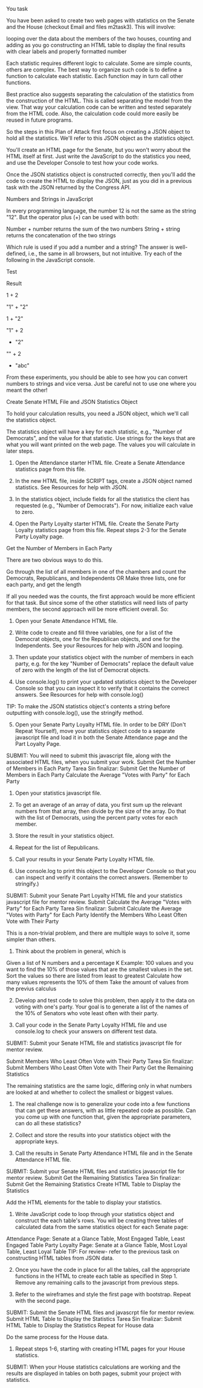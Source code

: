 You task

You have been asked to create two web pages with statistics on the Senate and the House (checkout Email and files m2task3). This will involve:

looping over the data about the members of the two houses, counting and adding as you go
constructing an HTML table to display the final results with clear labels and properly formatted number

Each statistic requires different logic to calculate. Some are simple counts, others are complex. The best way to organize such code is to define a function to calculate each statistic. Each function may in turn call other functions.

Best practice also suggests separating the calculation of the statistics from the construction of the HTML. This is called separating the model from the view. That way your calculation code can be written and tested separately from the HTML code. Also, the calculation code could more easily be reused in future programs.

So the steps in this Plan of Attack first focus on creating a JSON object to hold all the statistics. We'll refer to this JSON object as the statistics object.

You'll create an HTML page for the Senate, but you won't worry about the HTML itself at first. Just write the JavaScript to do the statistics you need, and use the Developer Console to test how your code works.

Once the JSON statistics object is constructed correctly, then you'll add the code to create the HTML to display the JSON, just as you did in a previous task with the JSON returned by the Congress API. 

Numbers and Strings in JavaScript

In every programming language, the number 12 is not the same as the string "12". But the operator plus (+) can be used with both:

Number + number returns the sum of the two numbers
String + string returns the concatenation of the two strings

Which rule is used if you add a number and a string? The answer is well-defined, i.e., the same in all browsers, but not intuitive. Try each of the following in the JavaScript console.

  Test

  Result

  1 + 2

 

  "1" + "2"

 

  1 + "2"

 

  "1" + 2

 

  + "2"

 

  "" + 2

 

  + "abc"

 



From these experiments, you should be able to see how you can convert numbers to strings and vice versa.  Just be careful not to use one where you meant the other!


Create Senate HTML File and JSON Statistics Object 

To hold your calculation results, you need a JSON object, which we'll call the statistics object.

The statistics object will have a key for each statistic, e.g., "Number of Democrats", and the value for that statistic. Use strings for the keys that are what you will want printed on the web page. The values you will calculate in later steps.

1. Open the Attendance starter HTML file.  Create a Senate Attendance statistics page from this file.

2. In the new HTML file, inside SCRIPT tags, create a JSON object named statistics. See Resources for help with JSON.

3. In the statistics object, include fields for all the statistics the client has requested (e.g., "Number of Democrats"). For now, initialize each value to zero.

4. Open the Party Loyalty starter HTML file. Create the Senate Party Loyalty statistics page from this file.  Repeat steps 2-3 for the Senate Party Loyalty page.

Get the Number of Members in Each Party

There are two obvious ways to do this.

Go through the list of all members in one of the chambers and count the Democrats, Republicans, and Independents OR
Make three lists, one for each party, and get the length

If all you needed was the counts, the first approach would be more efficient for that task. But since some of the other statistics will need lists of party members, the second approach will be more efficient overall. So:

1. Open your Senate Attendance HTML file.

2. Write code to create and fill three variables, one for a list of the Democrat objects, one for the Republican objects, and one for the Independents. See your Resources for help with JSON and looping.

3. Then update your statistics object with the number of members in each party, e.g. for the key "Number of Democrats" replace the default value of zero with the length of the list of Democrat objects.

4. Use console.log() to print your updated statistics object to the Developer Console so that you can inspect it to verify that it contains the correct answers. See Resources for help with console.log()

TIP: To make the JSON statistics object's contents a string before outputting with console.log(), use the stringify method.

5. Open your Senate Party Loyalty HTML file.  In order to be DRY (Don't Repeat Yourself), move your statistics object code to a separate javascript file and load it in both the Senate Attendance page and the Part Loyalty Page.  

SUBMIT: You will need to submit this javascript file, along with the associated HTML files, when you submit your work. 
Submit Get the Number of Members in Each Party Tarea
Sin finalizar: Submit Get the Number of Members in Each Party
Calculate the Average "Votes with Party" for Each Party

1. Open your statistics javascript file.

2. To get an average of an array of data, you first sum up the relevant numbers from that array, then divide by the size of the array. Do that with the list of Democrats, using the percent party votes for each member.

3. Store the result in your statistics object.

4. Repeat for the list of Republicans.

5. Call your results in your Senate Party Loyalty HTML file.  

6. Use console.log to print this object to the Developer Console so that you can inspect and verify it contains the correct answers. (Remember to stringify.)

SUBMIT: Submit your Senate Part Loyalty HTML file and your statistics javascript file for mentor review.
Submit Calculate the Average "Votes with Party" for Each Party Tarea
Sin finalizar: Submit Calculate the Average "Votes with Party" for Each Party
Identify the Members Who Least Often Vote with Their Party

This is a non-trivial problem, and there are multiple ways to solve it, some simpler than others.

1. Think about the problem in general, which is

Given a list of N numbers and a percentage K
Example: 100 values and you want to find the 10% of those values that are the smallest values in the set.
Sort the values so there are listed from least to greatest
Calculate how many values represents the 10% of them
Take the amount of values from the previus calculus

2. Develop and test code to solve this problem, then apply it to the data on voting with one's party. Your goal is to generate a list of the names of the 10% of Senators who vote least often with their party.

3. Call your code in the Senate Party Loyalty HTML file and use console.log to check your answers on different test data.

SUBMIT: Submit your Senate HTML file and statistics javascript file for mentor review.

Submit Members Who Least Often Vote with Their Party Tarea
Sin finalizar: Submit Members Who Least Often Vote with Their Party
Get the Remaining Statistics 

The remaining statistics are the same logic, differing only in what numbers are looked at and whether to collect the smallest or biggest values. 

1. The real challenge now is to generalize your code into a few functions that can get these answers, with as little repeated code as possible. Can you come up with one function that, given the appropriate parameters, can do all these statistics?

2. Collect and store the results into your statistics object with the appropriate keys.

3. Call the results in Senate Party Attendance HTML file and in the Senate Attendance HTML file.

SUBMIT: Submit your Senate HTML files and statistics javascript file for mentor review.
Submit Get the Remaining Statistics Tarea
Sin finalizar: Submit Get the Remaining Statistics
Create HTML Table to Display the Statistics 

Add the HTML elements for the table to display your statistics.

1. Write JavaScript code to loop through your statistics object and construct the each table's rows.  You will be creating three tables of calculated data from the same statistics object for each Senate page:

Attendance Page: Senate at a Glance Table, Most Engaged Table, Least Engaged Table
Party Loyalty Page: Senate at a Glance Table, Most Loyal Table, Least Loyal Table
TIP: For review- refer to the previous task on constructing HTML tables from JSON data.

2. Once you have the code in place for all the tables, call the appropriate functions in the HTML to create each table as specified in Step 1.  Remove any remaining calls to the javascript from previous steps.

3. Refer to the wireframes and style the first page with bootstrap.  Repeat with the second page.

SUBMIT: Submit the Senate HTML files and javascrpt file for mentor review.
Submit HTML Table to Display the Statistics Tarea
Sin finalizar: Submit HTML Table to Display the Statistics 
Repeat for House data

Do the same process for the House data.

1. Repeat steps 1-6, starting with creating HTML pages for your House statistics. 

SUBMIT: When your House statistics calculations are working and the results are displayed in tables on both pages, submit your project with statistics.
